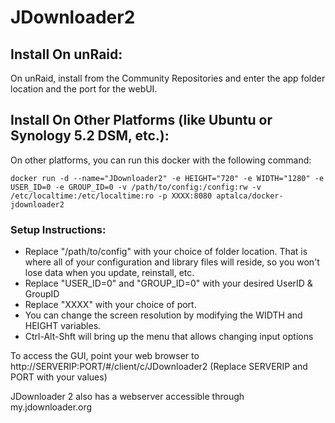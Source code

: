 # JDownloader2

## Install On unRaid:

On unRaid, install from the Community Repositories and enter the app folder location and the port for the webUI.


## Install On Other Platforms (like Ubuntu or Synology 5.2 DSM, etc.):

On other platforms, you can run this docker with the following command:

```
docker run -d --name="JDownloader2" -e HEIGHT="720" -e WIDTH="1280" -e USER_ID=0 -e GROUP_ID=0 -v /path/to/config:/config:rw -v /etc/localtime:/etc/localtime:ro -p XXXX:8080 aptalca/docker-jdownloader2
```

### Setup Instructions:

- Replace "/path/to/config" with your choice of folder location. That is where all of your configuration and library files will reside, so you won't lose data when you update, reinstall, etc.
- Replace "USER_ID=0" and "GROUP_ID=0" with your desired UserID & GroupID
- Replace "XXXX" with your choice of port.
- You can change the screen resolution by modifying the WIDTH and HEIGHT variables.
- Ctrl-Alt-Shft will bring up the menu that allows changing input options

To access the GUI, point your web browser to http://SERVERIP:PORT/#/client/c/JDownloader2 (Replace SERVERIP and PORT with your values)

JDownloader 2 also has a webserver accessible through my.jdownloader.org
